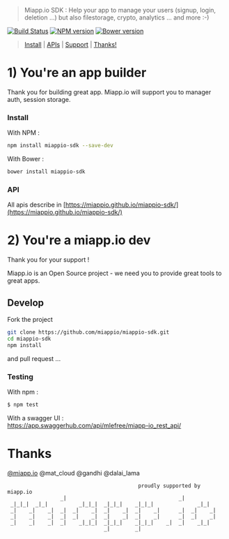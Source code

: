 
> Miapp.io SDK : Help your app to manage your users (signup, login, deletion ...) but also filestorage, crypto, analytics ... and more :-)

[![Build Status](https://travis-ci.org/miappio/miappio-sdk.svg?branch=master)](https://travis-ci.org/miappio/miappio-sdk) [![NPM version](https://badge.fury.io/js/miappio-sdk.svg)](https://www.npmjs.com/package/miappio-sdk) [![Bower version](https://badge.fury.io/bo/miappio-sdk.svg)](https://libraries.io/bower/miappio-sdk)

> [Install](https://github.com/miappio/miappio-sdk#install) | [APIs](https://github.com/miappio/miappio-sdk#api) | [Support](https://github.com/miappio/miappio-sdk#develop) | [Thanks!](https://github.com/miappio/miappio-sdk#thanks)


# 1) You're an app builder
Thank you for building great app. 
Miapp.io will support you to manager auth, session storage.

### Install

With NPM :
```bash
npm install miappio-sdk --save-dev
```
With Bower :
```bash
bower install miappio-sdk
```

### API

All apis describe in [https://miappio.github.io/miappio-sdk/](https://miappio.github.io/miappio-sdk/)

# 2) You're a miapp.io dev
Thank you for your support !

Miapp.io is an Open Source project - we need you to provide great tools to great apps.

## Develop

Fork the project
```bash
git clone https://github.com/miappio/miappio-sdk.git
cd miappio-sdk
npm install
```
and pull request ...

### Testing

With npm :
```bash
$ npm test
```

With a swagger UI :  
https://app.swaggerhub.com/api/mlefree/miapp-io_rest_api/


# Thanks

[@miapp.io](https://miapp.io) @mat_cloud @gandhi @dalai_lama

                                              proudly supported by miapp.io
                     _|                                    _|            
     _|_|_|  _|_|          _|_|_|  _|_|_|    _|_|_|              _|_|    
     _|    _|    _|  _|  _|    _|  _|    _|  _|    _|      _|  _|    _|  
     _|    _|    _|  _|  _|    _|  _|    _|  _|    _|      _|  _|    _|  
     _|    _|    _|  _|    _|_|_|  _|_|_|    _|_|_|    _|  _|    _|_|    
                                   _|        _|                          
 
 